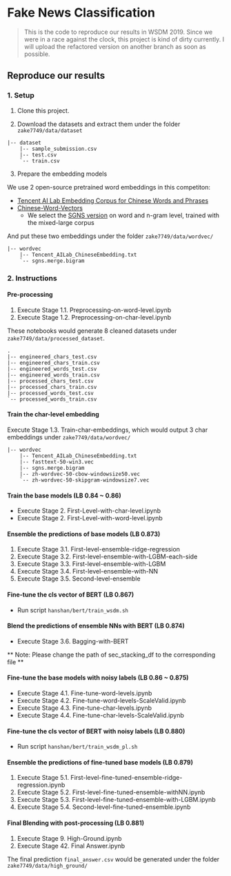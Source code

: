 # Fake News Classification

> This is the code to reproduce our results in WSDM 2019. Since we were in a race against the clock, this project is kind of dirty currently. I will upload the refactored version on another branch as soon as possible.

## Reproduce our results

### 1. Setup

1. Clone this project.

2. Download the datasets and extract them under the folder `zake7749/data/dataset`

```
|-- dataset
    |-- sample_submission.csv
    |-- test.csv
    `-- train.csv
```

3. Prepare the embedding models

We use 2 open-source pretrained word embeddings in this competiton:

* [Tencent AI Lab Embedding Corpus for Chinese Words and Phrases](https://ai.tencent.com/ailab/nlp/embedding.html)
* [Chinese-Word-Vectors](https://github.com/Embedding/Chinese-Word-Vectors)
    * We select the [SGNS version](https://pan.baidu.com/s/1oJol-GaRMk4-8Ejpzxo6Gw) on word and n-gram level, trained with the mixed-large corpus

And put these two embeddings under the folder `zake7749/data/wordvec/`

```
|-- wordvec
    |-- Tencent_AILab_ChineseEmbedding.txt
    `-- sgns.merge.bigram
```

### 2. Instructions


#### Pre-processing

1. Execute Stage 1.1. Preprocessing-on-word-level.ipynb 
2. Execute Stage 1.2. Preprocessing-on-char-level.ipynb

These notebooks would generate 8 cleaned datasets under `zake7749/data/processed_dataset`. 

```
.
|-- engineered_chars_test.csv
|-- engineered_chars_train.csv
|-- engineered_words_test.csv
|-- engineered_words_train.csv
|-- processed_chars_test.csv
|-- processed_chars_train.csv
|-- processed_words_test.csv
`-- processed_words_train.csv

```

#### Train the char-level embedding

Execute Stage 1.3. Train-char-embeddings, which would output 3 char embeddings under `zake7749/data/wordvec/`

```
|-- wordvec
    |-- Tencent_AILab_ChineseEmbedding.txt
    |-- fasttext-50-win3.vec
    |-- sgns.merge.bigram
    |-- zh-wordvec-50-cbow-windowsize50.vec
    `-- zh-wordvec-50-skipgram-windowsize7.vec
```

#### Train the base models (LB 0.84 ~ 0.86)

* Execute Stage 2. First-Level-with-char-level.ipynb
* Execute Stage 2. First-Level-with-word-level.ipynb

#### Ensemble the predictions of base models (LB 0.873)

1. Execute Stage 3.1. First-level-ensemble-ridge-regression
2. Execute Stage 3.2. First-level-ensemble-with-LGBM-each-side
3. Execute Stage 3.3. First-level-ensemble-with-LGBM
4. Execute Stage 3.4. First-level-ensemble-with-NN
5. Execute Stage 3.5. Second-level-ensemble

#### Fine-tune the cls vector of BERT (LB 0.867)

* Run script `hanshan/bert/train_wsdm.sh`

#### Blend the predictions of ensemble NNs with BERT (LB 0.874)

* Execute Stage 3.6. Bagging-with-BERT

** Note: Please change the path of sec_stacking_df to the corresponding file **

#### Fine-tune the base models with noisy labels (LB 0.86 ~ 0.875)

* Execute Stage 4.1. Fine-tune-word-levels.ipynb
* Execute Stage 4.2. Fine-tune-word-levels-ScaleValid.ipynb
* Execute Stage 4.3. Fine-tune-char-levels.ipynb
* Execute Stage 4.4. Fine-tune-char-levels-ScaleValid.ipynb

#### Fine-tune the cls vector of BERT with noisy labels (LB 0.880)

* Run script `hanshan/bert/train_wsdm_pl.sh`

#### Ensemble the predictions of fine-tuned base models (LB 0.879)

1. Execute Stage 5.1. First-level-fine-tuned-ensemble-ridge-regression.ipynb
2. Execute Stage 5.2. First-level-fine-tuned-ensemble-withNN.ipynb
3. Execute Stage 5.3. First-level-fine-tuned-ensemble-with-LGBM.ipynb
4. Execute Stage 5.4. Second-level-fine-tuned-ensemble.ipynb

#### Final Blending with post-processing (LB 0.881)

1. Execute Stage 9. High-Ground.ipynb
2. Execute Stage 42. Final Answer.ipynb

The final prediction `final_answer.csv` would be generated under the folder `zake7749/data/high_ground/`
